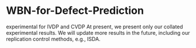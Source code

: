 # WBN-for-Defect-Prediction
experimental for IVDP and CVDP
At present, we present only our collated experimental results. We will update more results in the future, including our replication control methods, e.g., ISDA.
